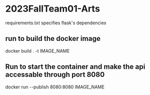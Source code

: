 # 2023FallTeam01-Arts
requirements.txt specifies flask's dependencies

## run to build the docker image
docker build . -t IMAGE_NAME 

## Run to start the container and make the api accessable through port 8080
docker run --publish 8080:8080 IMAGE_NAME
